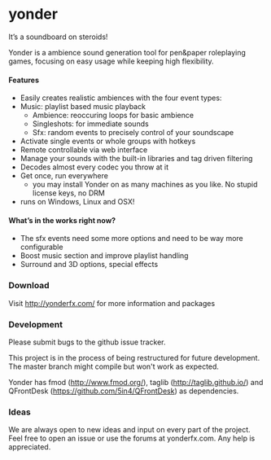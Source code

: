 yonder
======

It’s a soundboard on steroids!

Yonder is a ambience sound generation tool for pen&paper roleplaying games, focusing on easy usage while keeping high flexibility.

#### Features
* Easily creates realistic ambiences with the four event types:
* Music: playlist based music playback
    * Ambience: reoccuring loops for basic ambience
    * Singleshots: for immediate sounds
    * Sfx: random events to precisely control of your soundscape
* Activate single events or whole groups with hotkeys
* Remote controllable via web interface
* Manage your sounds with the built-in libraries and tag driven filtering
* Decodes almost every codec you throw at it
* Get once, run everywhere
    * you may install Yonder on as many machines as you like. No stupid license keys, no DRM
* runs on Windows, Linux and OSX!

#### What’s in the works right now?
* The sfx events need some more options and need to be way more configurable
* Boost music section and improve playlist handling
* Surround and 3D options, special effects


### Download
Visit http://yonderfx.com/ for more information and packages

### Development
Please submit bugs to the github issue tracker.

This project is in the process of being restructured for future development. The master branch might compile but won't work as expected.

Yonder has fmod (http://www.fmod.org/), taglib (http://taglib.github.io/) and QFrontDesk (https://github.com/5in4/QFrontDesk) as dependencies.

### Ideas
We are always open to new ideas and input on every part of the project. Feel free to open an issue or use the forums at yonderfx.com. Any help is appreciated.
